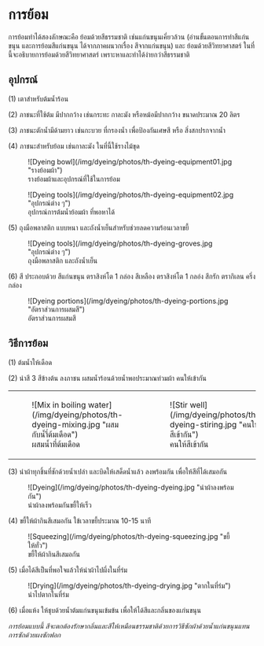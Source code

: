 # การย้อม

การย้อมทำได้สองลักษณะคือ ย้อมด้วยสีธรรมชาติ เช่นแก่นขนุนเคี่ยวล้วน (อ่านขั้นตอนการทำสีแก่นขนุน และการย้อมสีแก่นขนุน ได้จากภาคผนวกเรื่อง สีจากแก่นขนุน) และ ย้อมด้วยสีวิทยาศาสตร์ ในที่นี้จะอธิบายการย้อมด้วยสีวิทยาศาสตร์ เพราะหาและทำได้ง่ายกว่าสีธรรมชาติ

## อุปกรณ์

(1) เตาสำหรับต้มน้ำร้อน

(2) ภาชนะที่ใช้ต้ม มีปากกว้าง เช่นกระทะ กาละมัง หรือหม้อมีปากกว้าง ขนาดประมาณ 20 ลิตร

(3) ภาชนะตักน้ำมีด้ามยาว เช่นกะบวย ที่กรองน้ำ เพื่อป้องกันเศษสี หรือ สิ่งสกปรกจากน้ำ

(4) ภาชนะสำหรับย้อม เช่นกาละมัง ในที่นี้ใช้รางไม้ขุด

<figure>
![Dyeing bowl](/img/dyeing/photos/th-dyeing-equipment01.jpg "รางย้อมผ้า")
<figcaption>รางย้อมผ้าและอุปกรณ์ที่ใช้ในการย้อม</figcaption>
</figure>

<figure>
![Dyeing tools](/img/dyeing/photos/th-dyeing-equipment02.jpg "อุปกรณ์ต่าง ๆ")
<figcaption>อุปกรณ์การต้มน้ำย้อมผ้า ที่พอหาได้</figcaption>
</figure>
 
(5) ถุงมือพลาสติก แบบหนา และถังน้ำเย็นสำหรับช่วยลดความร้อนเวลาขยี้

<figure>
![Dyeing tools](/img/dyeing/photos/th-dyeing-groves.jpg "อุปกรณ์ต่าง ๆ")
<figcaption>ถุงมือพลาสติก และถังน้ำเย็น</figcaption>
</figure>

(6) สี ประกอบด้วย สีแก่นขนุน ตราสิงห์โต 1 กล่อง สีเหลือง ตราสิงห์โต 1 กลอ่ง สีกรัก ตรากิเลน ครึ่งกล่อง

<figure>
![Dyeing portions](/img/dyeing/photos/th-dyeing-portions.jpg "อัตราส่วนการผสมสี")
<figcaption>อัตราส่วนการผสมสี</figcaption>
</figure>

## วิธีการย้อม

(1) ต้มน้ำให้เดือด

(2) นำสี 3 สีข้างต้น ลงภาชน ผสมน้ำร้อนด้วยน้ำพอประมาณท่วมผ้า คนให้เข้ากัน

<table align="center">
<tbody>
<tr>
<td> 
<figure>
![Mix in boiling water](/img/dyeing/photos/th-dyeing-mixing.jpg "ผสมกับน้ำี่ต้มเดือด") 
<figcaption>ผสมน้ำที่ต้มเดือด</figcaption>
</figure>
</td>
<td> 
<figure>
![Stir well](/img/dyeing/photos/th-dyeing-stiring.jpg "คนให้สีเข้ากัน") 
<figcaption>คนให้สีเข้ากัน</figcaption>
</figure> 
</td>
</tr>
</tbody>
</table>

(3) นำผ้าทุกชิ้นที่ชักด้วยน้ำเปล่า และบิดให้เสด็ดน้ำแล้ว ลงพร้อมกัน เพื่อให้สีที่ได้เสมอกัน

<figure>
![Dyeing](/img/dyeing/photos/th-dyeing-dyeing.jpg "นำผ้าลงพร้อมกัน")
<figcaption>นำผ้าลงพร้อมกันขยี้ให้เร็ว</figcaption>
</figure>

(4) ขยี้ให้ผ้ากินสีเสมอกัน ใข้เวลาขยี้ประมาณ 10-15 นาที

<figure>
![Squeezing](/img/dyeing/photos/th-dyeing-squeezing.jpg "ขยี้ให้ทั่ว")
<figcaption>ขยี้ให้ผ้ากินสีเสมอกัน</figcaption>
</figure>

(5) เมื่อได้สีเป็นที่พอใจแล้วให้นำผ้าไปผึ่งในที่ร่ม

<figure>
![Drying](/img/dyeing/photos/th-dyeing-drying.jpg "ตากในที่ร่ม")
<figcaption>นำไปตากในที่ร่ม</figcaption>
</figure>

(6) เมื่อแห้ง ให้ชุบด้วยน้ำต้มแก่นขนุนเข้มข้น เพื่อให้ได้สีและกลิ่นของแก่นขนุน

_การย้อมแบบนี้ สีจะตกต้องรักษากลิ่นและสีให้เหมือนธรรมชาติด้วยการวิธีซักผ้าด้วยน้ำแก่นขนุนแทนการซักด้วยผงซักฟอก_
